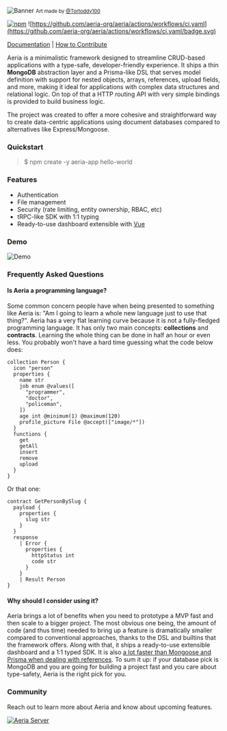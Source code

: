 ![Banner](.github/assets/banner.png)
<small>Art made by [@Tortoddy100](https://x.com/Tortoddy100)</small>

[![npm](https://img.shields.io/npm/v/aeria.svg)](https://npmjs.com/package/aeria) ![https://github.com/aeria-org/aeria/actions/workflows/ci.yaml](https://github.com/aeria-org/aeria/actions/workflows/ci.yaml/badge.svg)

[Documentation](https://aeria.land/aeria/) |
[How to Contribute](.github/CONTRIBUTING.md)

Aeria is a minimalistic framework designed to streamline CRUD-based applications with a type-safe, developer-friendly experience. It ships a thin **MongoDB** abstraction layer and a Prisma-like DSL that serves model definition with support for nested objects, arrays, references, upload fields, and more, making it ideal for applications with complex data structures and relational logic. On top of that a HTTP routing API with very simple bindings is provided to build business logic.

The project was created to offer a more cohesive and straightforward way to create data-centric applications using document databases compared to alternatives like Express/Mongoose.

### Quickstart

>$ npm create -y aeria-app hello-world

### Features

- Authentication
- File management
- Security (rate limiting, entity ownership, RBAC, etc)
- tRPC-like SDK with 1:1 typing
- Ready-to-use dashboard extensible with [Vue](https://github.com/vuejs/core)

### Demo

![Demo](.github/assets/demo.gif)

### Frequently Asked Questions

#### Is Aeria a programming language?

Some common concern people have when being presented to something like Aeria is: "Am I going to learn a whole new language just to use that thing?".
Aeria has a very flat learning curve because it is not a fully-fledged programming language. It has only two main concepts: **collections** and **contracts**. Learning the whole thing can be done in half an hour or even less. You probably won't have a hard time guessing what the code below does:

```aeria
collection Person {
  icon "person"
  properties {
    name str
    job enum @values([
      "programmer",
      "doctor",
      "policeman",
    ])
    age int @minimum(1) @maximum(120)
    profile_picture File @accept(["image/*"])
  }
  functions {
    get
    getAll
    insert
    remove
    upload
  }
}
```

Or that one:

```aeria
contract GetPersonBySlug {
  payload {
    properties {
      slug str
    }
  }
  response
    | Error {
      properties {
        httpStatus int
        code str
      }
    }
    | Result Person
}
```

#### Why should I consider using it?

Aeria brings a lot of benefits when you need to prototype a MVP fast and then scale to a bigger project. The most obvious one being, the amount of code (and thus time) needed to bring up a feature is dramatically smaller compared to conventional approaches, thanks to the DSL and builtins that the framework offers. Along with that, it ships a ready-to-use extensible dashboard and a 1:1 typed SDK. It is also [a lot faster than Mongoose and Prisma when dealing with references](https://github.com/aeria-org/benchmark). To sum it up: if your database pick is MongoDB and you are going for building a project fast and you care about type-safety, Aeria is the right pick for you.

### Community

Reach out to learn more about Aeria and know about upcoming features.

[![Aeria Server](https://img.shields.io/discord/1218448912185163816.svg?label=Discord&logo=Discord&colorB=7289da&style=for-the-badge)](https://discord.aeria.land/)

